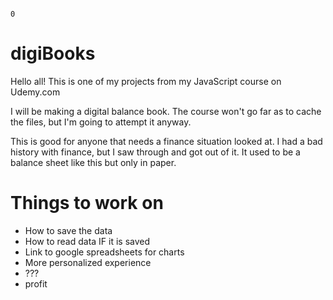                                                                                                                                             0

# digiBooks
Hello all! This is one of my projects from my JavaScript course on Udemy.com

I will be making a digital balance book. The course won't go far as to cache the files, but I'm going to attempt it anyway. 

This is good for anyone that needs a finance situation looked at. I had a bad history with finance, but I saw through and got out of it. It used to be a balance sheet like this but only in paper. 


# Things to work on
<ul>
<li>How to save the data</li>
<li>How to read data IF it is saved</li>
<li>Link to google spreadsheets for charts</li>
<li>More personalized experience</li>
<li>???</li>
<li>profit</li>
</ul>